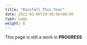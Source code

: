 ```yaml
---
title: "Rainfall This Year"
date: 2021-03-06T20:58:02+08:00
type: page
weight: 6
---
```


This page is still a work in **PROGRESS**
